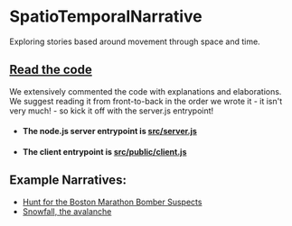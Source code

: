 SpatioTemporalNarrative
=======================

Exploring stories based around movement through space and time. 

## [Read the code](http://stanfordhci.github.io/SpatioTemporalNarrative/)

We extensively commented the code with explanations and elaborations. We suggest reading it from front-to-back in the order we wrote it - it isn't very much! - so kick it off with the server.js entrypoint!

- #### The node.js server entrypoint is [src/server.js](http://stanfordhci.github.io/SpatioTemporalNarrative/src/server.js.html)

- #### The client entrypoint is [src/public/client.js](http://stanfordhci.github.io/SpatioTemporalNarrative/src/public/js/client.js.html)


## Example Narratives:

- [Hunt for the Boston Marathon Bomber Suspects](http://www.nytimes.com/interactive/2013/04/19/us/boston-marathon-manhunt.html?_r=1&)
- [Snowfall, the avalanche](http://www.nytimes.com/projects/2012/snow-fall/#/?part=descent-begins)
